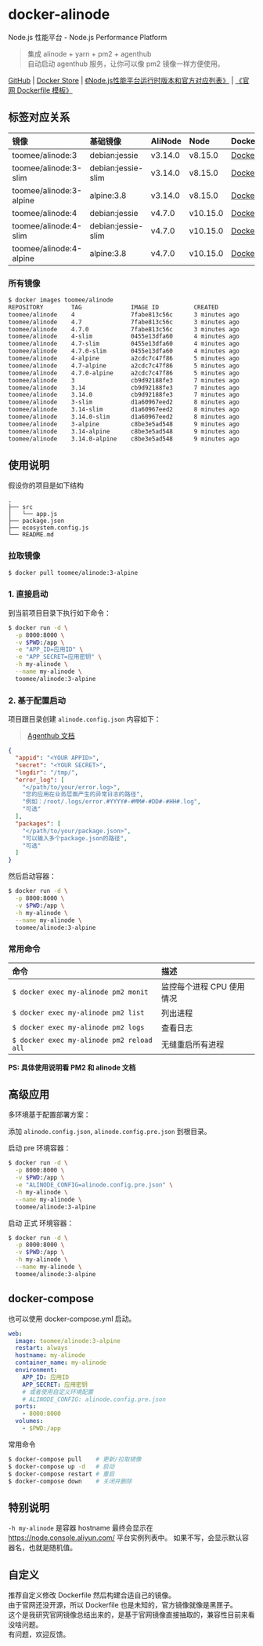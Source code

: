 # docker-alinode

Node.js 性能平台 - Node.js Performance Platform  

> 集成 alinode + yarn + pm2 + agenthub  
> 自动启动 agenthub 服务，让你可以像 pm2 镜像一样方便使用。  

[GitHub](https://github.com/toomeefed/docker-alinode)
|
[Docker Store](https://store.docker.com/r/toomee/alinode)
|
[《Node.js性能平台运行时版本和官方对应列表》](https://help.aliyun.com/knowledge_detail/60811.html)
|
[《官网 Dockerfile 模板》](https://github.com/toomeefed/docker-alinode/tree/master/official)

## 标签对应关系

镜像 | 基础镜像 | AliNode | Node | Dockerfile
:-- | :-- | :-- | :-- | :--
toomee/alinode:3 | debian:jessie | v3.14.0 | v8.15.0 | [Dockerfile](https://github.com/toomeefed/docker-alinode/blob/master/3/jessie/Dockerfile)
toomee/alinode:3-slim | debian:jessie-slim | v3.14.0 | v8.15.0 | [Dockerfile](https://github.com/toomeefed/docker-alinode/blob/master/3/slim/Dockerfile)
toomee/alinode:3-alpine | alpine:3.8 | v3.14.0 | v8.15.0 | [Dockerfile](https://github.com/toomeefed/docker-alinode/blob/master/3/alpine/Dockerfile)
toomee/alinode:4 | debian:jessie | v4.7.0 | v10.15.0 | [Dockerfile](https://github.com/toomeefed/docker-alinode/blob/master/4/jessie/Dockerfile)
toomee/alinode:4-slim | debian:jessie-slim | v4.7.0 | v10.15.0 | [Dockerfile](https://github.com/toomeefed/docker-alinode/blob/master/4/slim/Dockerfile)
toomee/alinode:4-alpine | alpine:3.8 | v4.7.0 | v10.15.0 | [Dockerfile](https://github.com/toomeefed/docker-alinode/blob/master/4/alpine/Dockerfile)


### 所有镜像

```sh
$ docker images toomee/alinode
REPOSITORY        TAG              IMAGE ID          CREATED            SIZE
toomee/alinode    4                7fabe813c56c      3 minutes ago      262MB
toomee/alinode    4.7              7fabe813c56c      3 minutes ago      262MB
toomee/alinode    4.7.0            7fabe813c56c      3 minutes ago      262MB
toomee/alinode    4-slim           0455e13dfa60      4 minutes ago      215MB
toomee/alinode    4.7-slim         0455e13dfa60      4 minutes ago      215MB
toomee/alinode    4.7.0-slim       0455e13dfa60      4 minutes ago      215MB
toomee/alinode    4-alpine         a2cdc7c47f86      5 minutes ago      98.9MB
toomee/alinode    4.7-alpine       a2cdc7c47f86      5 minutes ago      98.9MB
toomee/alinode    4.7.0-alpine     a2cdc7c47f86      5 minutes ago      98.9MB
toomee/alinode    3                cb9d92188fe3      7 minutes ago      258MB
toomee/alinode    3.14             cb9d92188fe3      7 minutes ago      258MB
toomee/alinode    3.14.0           cb9d92188fe3      7 minutes ago      258MB
toomee/alinode    3-slim           d1a60967eed2      8 minutes ago      210MB
toomee/alinode    3.14-slim        d1a60967eed2      8 minutes ago      210MB
toomee/alinode    3.14.0-slim      d1a60967eed2      8 minutes ago      210MB
toomee/alinode    3-alpine         c8be3e5ad548      9 minutes ago      98.9MB
toomee/alinode    3.14-alpine      c8be3e5ad548      9 minutes ago      98.9MB
toomee/alinode    3.14.0-alpine    c8be3e5ad548      9 minutes ago      98.9MB
```

## 使用说明

假设你的项目是如下结构

```
.
├── src
│   └── app.js
├── package.json
├── ecosystem.config.js
└── README.md
```

### 拉取镜像

```sh
$ docker pull toomee/alinode:3-alpine
```

### 1. 直接启动

到当前项目目录下执行如下命令：

```sh
$ docker run -d \
  -p 8000:8000 \
  -v $PWD:/app \
  -e "APP_ID=应用ID" \
  -e "APP_SECRET=应用密钥" \
  -h my-alinode \
  --name my-alinode \
  toomee/alinode:3-alpine
```

### 2. 基于配置启动

项目跟目录创建 `alinode.config.json` 内容如下：

> [Agenthub 文档](https://github.com/aliyun-node/agenthub)

```json
{
  "appid": "<YOUR APPID>",
  "secret": "<YOUR SECRET>",
  "logdir": "/tmp/",
  "error_log": [
    "</path/to/your/error.log>",
    "您的应用在业务层面产生的异常日志的路径",
    "例如：/root/.logs/error.#YYYY#-#MM#-#DD#-#HH#.log",
    "可选"
  ],
  "packages": [
    "</path/to/your/package.json>",
    "可以输入多个package.json的路径",
    "可选"
  ]
}
```

然后启动容器：

```sh
$ docker run -d \
  -p 8000:8000 \
  -v $PWD:/app \
  -h my-alinode \
  --name my-alinode \
  toomee/alinode:3-alpine
```

### 常用命令

命令 | 描述
:-- | :--
`$ docker exec my-alinode pm2 monit` | 监控每个进程 CPU 使用情况
`$ docker exec my-alinode pm2 list` | 列出进程
`$ docker exec my-alinode pm2 logs` | 查看日志
`$ docker exec my-alinode pm2 reload all` | 无缝重启所有进程

**PS: 具体使用说明看 PM2 和 alinode 文档**


## 高级应用

多环境基于配置部署方案：

添加 `alinode.config.json`, `alinode.config.pre.json` 到根目录。

启动 pre 环境容器：

```sh
$ docker run -d \
  -p 8000:8000 \
  -v $PWD:/app \
  -e "ALINODE_CONFIG=alinode.config.pre.json" \
  -h my-alinode \
  --name my-alinode \
  toomee/alinode:3-alpine
```

启动 正式 环境容器：

```sh
$ docker run -d \
  -p 8000:8000 \
  -v $PWD:/app \
  -h my-alinode \
  --name my-alinode \
  toomee/alinode:3-alpine
```

## docker-compose

也可以使用 docker-compose.yml 启动。

```yml
web:
  image: toomee/alinode:3-alpine
  restart: always
  hostname: my-alinode
  container_name: my-alinode
  environment:
    APP_ID: 应用ID
    APP_SECRET: 应用密钥
    # 或者使用自定义环境配置
    # ALINODE_CONFIG: alinode.config.pre.json
  ports:
    - 8000:8000
  volumes:
    - $PWD:/app
```

常用命令

```sh
$ docker-compose pull    # 更新/拉取镜像
$ docker-compose up -d   # 启动
$ docker-compose restart # 重启
$ docker-compose down    # 关闭并删除
```

## 特别说明

`-h my-alinode` 是容器 hostname 最终会显示在 <https://node.console.aliyun.com/> 平台实例列表中。
如果不写，会显示默认容器名，也就是随机值。

## 自定义

推荐自定义修改 Dockerfile 然后构建合适自己的镜像。  
由于官网还没开源，所以 Dockerfile 也是未知的，官方镜像就像是黑匣子。  
这个是我研究官网镜像总结出来的，是基于官网镜像直接抽取的，兼容性目前来看没啥问题。  
有问题，欢迎反馈。
